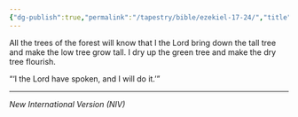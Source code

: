 ```yaml
---
{"dg-publish":true,"permalink":"/tapestry/bible/ezekiel-17-24/","title":"Ezekiel 17:24","hide":true,"tags":["bible"],"dgHomeLink":true,"dgShowLocalGraph":true,"dgEnableSearch":true}
---
```


All the trees of the forest will know that I the Lord bring down the tall tree and make the low tree grow tall. I dry up the green tree and make the dry tree flourish.

“‘I the Lord have spoken, and I will do it.’”

---
*New International Version (NIV)*